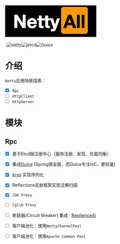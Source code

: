 

![nettyAll](https://raw.githubusercontent.com/Ubisoft-potato/nettyAll/master/pic/project_logo.png)

​																		![netty](https://img.shields.io/badge/netty-4.1.45.Final-brightgreen)![jetcd](https://img.shields.io/badge/jetcd-0.5.3-green)![Guice](https://img.shields.io/badge/Guice-4.2.3-yellow)

# 介绍

`Netty`应用场景探索：

- [x] `Rpc`
- [ ] `HttpClient`
- [ ] `HttpServer`

# 模块

## Rpc
- [x] 基于Etcd做注册中心（服务注册、发现、负载均衡）
- [x] 集成[Guice](https://github.com/google/guice) (Spring很全面，而Guice专注ioC，更轻量)
- [x] [kryo](https://github.com/EsotericSoftware/kryo) 实现序列化
- [x] Reflections反射框架实现注解扫描
- [x] `JDK Proxy` 
- [ ]  `Cglib Proxy` 
- [ ] 断路器(Circuit Breaker) 集成 : [Resilience4j](https://resilience4j.readme.io/)
- [ ] 客户端池化：使用`NettyChannelPool`
- [ ] 客户端池化：使用`Apache Common Pool`

